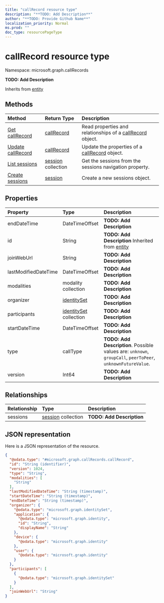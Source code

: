 ```yaml
---
title: "callRecord resource type"
description: "**TODO: Add Description**"
author: "**TODO: Provide Github Name**"
localization_priority: Normal
ms.prod: ""
doc_type: resourcePageType
---
```


# callRecord resource type


Namespace: microsoft.graph.callRecords

**TODO: Add Description**


Inherits from [entity](../resources/entity.md)

## Methods
|Method|Return Type|Description|
|:---|:---|:---|
|[Get callRecord](../api/callrecords-callrecord-get.md)|[callRecord](../resources/callrecords-callrecord.md)|Read properties and relationships of a [callRecord](../resources/callrecords-callrecord.md) object.|
|[Update callRecord](../api/callrecords-callrecord-update.md)|[callRecord](../resources/callrecords-callrecord.md)|Update the properties of a [callRecord](../resources/callrecords-callrecord.md) object.|
|[List sessions](../api/callrecords-callrecord-list-sessions.md)|[session](../resources/callrecords-session.md) collection|Get the sessions from the sessions navigation property.|
|[Create sessions](../api/callrecords-callrecord-post-sessions.md)|[session](../resources/callrecords-session.md)|Create a new sessions object.|

## Properties
|Property|Type|Description|
|:---|:---|:---|
|endDateTime|DateTimeOffset|**TODO: Add Description**|
|id|String|**TODO: Add Description** Inherited from [entity](../resources/callrecords-entity.md)|
|joinWebUrl|String|**TODO: Add Description**|
|lastModifiedDateTime|DateTimeOffset|**TODO: Add Description**|
|modalities|modality collection|**TODO: Add Description**|
|organizer|[identitySet](../resources/callrecords-identityset.md)|**TODO: Add Description**|
|participants|[identitySet](../resources/callrecords-identityset.md) collection|**TODO: Add Description**|
|startDateTime|DateTimeOffset|**TODO: Add Description**|
|type|callType|**TODO: Add Description**. Possible values are: `unknown`, `groupCall`, `peerToPeer`, `unknownFutureValue`.|
|version|Int64|**TODO: Add Description**|

## Relationships
|Relationship|Type|Description|
|:---|:---|:---|
|sessions|[session](../resources/callrecords-session.md) collection|**TODO: Add Description**|

## JSON representation
Here is a JSON representation of the resource.
<!-- {
  "blockType": "resource",
  "keyProperty": "id",
  "@odata.type": "microsoft.graph.callRecords.callRecord",
  "baseType": "microsoft.graph.entity",
  "openType": false
}
-->
``` json
{
  "@odata.type": "#microsoft.graph.callRecords.callRecord",
  "id": "String (identifier)",
  "version": 1024,
  "type": "String",
  "modalities": [
    "String"
  ],
  "lastModifiedDateTime": "String (timestamp)",
  "startDateTime": "String (timestamp)",
  "endDateTime": "String (timestamp)",
  "organizer": {
    "@odata.type": "microsoft.graph.identitySet",
    "application": {
      "@odata.type": "microsoft.graph.identity",
      "id": "String",
      "displayName": "String"
    },
    "device": {
      "@odata.type": "microsoft.graph.identity"
    },
    "user": {
      "@odata.type": "microsoft.graph.identity"
    }
  },
  "participants": [
    {
      "@odata.type": "microsoft.graph.identitySet"
    }
  ],
  "joinWebUrl": "String"
}
```

